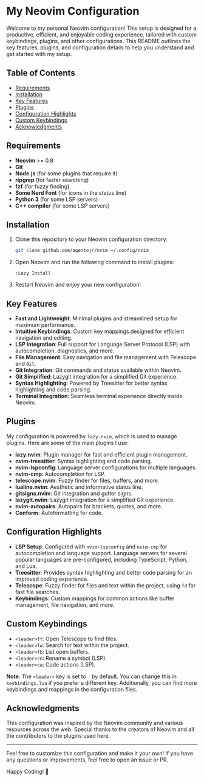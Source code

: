 
# My Neovim Configuration

Welcome to my personal Neovim configuration! This setup is designed for a productive, efficient, and enjoyable coding experience, tailored with custom keybindings, plugins, and other configurations. This README outlines the key features, plugins, and configuration details to help you understand and get started with my setup.

## Table of Contents
- [Requirements](#requirements)
- [Installation](#installation)
- [Key Features](#key-features)
- [Plugins](#plugins)
- [Configuration Highlights](#configuration-highlights)
- [Custom Keybindings](#custom-keybindings)
- [Acknowledgments](#acknowledgments)

## Requirements
- **Neovim** >= 0.8
- **Git**
- **Node.js** (for some plugins that require it)
- **ripgrep** (for faster searching)
- **fzf** (for fuzzy finding) 
- **Some Nerd Font** (for icons in the status line)
- **Python 3** (for some LSP servers)
- **C++ compiler** (for some LSP servers)

## Installation
1. Clone this repository to your Neovim configuration directory:
   ```bash
   git clone github.com/agentojr/nvim ~/.config/nvim
   ```
2. Open Neovim and run the following command to install plugins:
   ```vim
   :Lazy Install
   ```
3. Restart Neovim and enjoy your new configuration!

## Key Features
- **Fast and Lightweight**: Minimal plugins and streamlined setup for maximum performance.
- **Intuitive Keybindings**: Custom key mappings designed for efficient navigation and editing.
- **LSP Integration**: Full support for Language Server Protocol (LSP) with autocompletion, diagnostics, and more.
- **File Management**: Easy navigation and file management with Telescope and `Oil`.
- **Git Integration**: Git commands and status available within Neovim.
- **Git Simplified**: Lazygit integration for a simplified Git experience.
- **Syntax Highlighting**: Powered by Treesitter for better syntax highlighting and code parsing.
- **Terminal Integration**: Seamless terminal experience directly inside Neovim.

## Plugins
My configuration is powered by `lazy.nvim`, which is used to manage plugins. Here are some of the main plugins I use:

- **lazy.nvim**: Plugin manager for fast and efficient plugin management.
- **nvim-treesitter**: Syntax highlighting and code parsing.
- **nvim-lspconfig**: Language server configurations for multiple languages.
- **nvim-cmp**: Autocompletion for LSP.
- **telescope.nvim**: Fuzzy finder for files, buffers, and more.
- **lualine.nvim**: Aesthetic and informative status line.
- **gitsigns.nvim**: Git integration and gutter signs.
- **lazygit.nvim**: Lazygit integration for a simplified Git experience.
- **nvim-autopairs**: Autopairs for brackets, quotes, and more.
- **Conform**: Autoformatting for code.

## Configuration Highlights
- **LSP Setup**: Configured with `nvim-lspconfig` and `nvim-cmp` for autocompletion and language support. Language servers for several popular languages are pre-configured, including TypeScript, Python, and Lua.
- **Treesitter**: Provides syntax highlighting and better code parsing for an improved coding experience.
- **Telescope**: Fuzzy finder for files and text within the project, using `fd` for fast file searches.
- **Keybindings**: Custom mappings for common actions like buffer management, file navigation, and more.

## Custom Keybindings
- `<leader>ff`: Open Telescope to find files.
- `<leader>fw`: Search for text within the project.
- `<leader>fb`: List open buffers.
- `<leader>rn`: Rename a symbol (LSP).
- `<leader>ca`: Code actions (LSP).

**Note**: The `<leader>` key is set to ` ` by default. You can change this in `keybindings.lua` if you prefer a different key. Additionally, you can find more keybindings and mappings in the configuration files.

## Acknowledgments
This configuration was inspired by the Neovim community and various resources across the web. Special thanks to the creators of Neovim and all the contributors to the plugins used here.

---

Feel free to customize this configuration and make it your own! If you have any questions or improvements, feel free to open an issue or PR.

Happy Coding! 🚀
